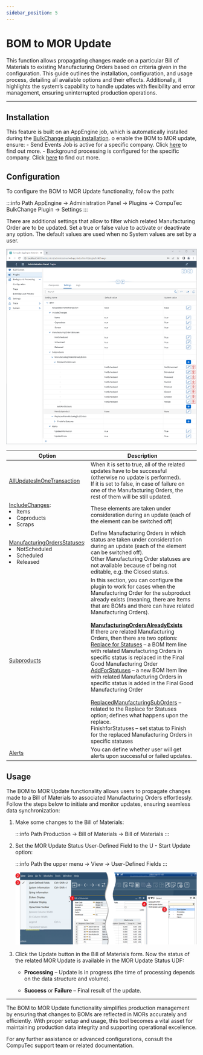 ```yaml
---
sidebar_position: 5
---
```


# BOM to MOR Update

This function allows propagating changes made on a particular Bill of Materials to existing Manufacturing Orders based on criteria given in the configuration. This guide outlines the installation, configuration, and usage process, detailing all available options and their effects. Additionally, it highlights the system’s capability to handle updates with flexibility and error management, ensuring uninterrupted production operations.

---

## Installation

This feature is built on an AppEngine job, which is automatically installed during the [BulkChange plugin installation](../bulk-changes-on-bills-of-materials/installation-and-configuration.md). o enable the BOM to MOR update, ensure:
    - Send Events Job is active for a specific company. Click [here](/docs/appengine/administrators-guide/configuration-and-administration/overview) to find out more.
    - Background processing is configured for the specific company. Click [here](/docs/appengine/administrators-guide/configuration-and-administration/overview#activation) to find out more.

## Configuration

To configure the BOM to MOR Update functionality, follow the path:

:::info Path
AppEngine → Administration Panel → Plugins → CompuTec BulkChange Plugin → Settings
:::

There are additional settings that allow to filter which related Manufacturing Order are to be updated. Set a true or false value to activate or deactivate any option. The default values are used when no System values are set by a user.

![Bulk Changes on Bills of Materials](./media/bulk-changes-of-bom/bom-to-mor-settings.png)

| Option | Description |
|--- | --- |
| <u>AllUpdatesInOneTransaction</u> |When it is set to true, all of the related updates have to be successful (otherwise no update is performed). <br/>If it is set to false, in case of failure on one of the Manufacturing Orders, the rest of them will be still updated.|
| <u>IncludeChanges</u>: <li>Items</li> <li>Coproducts</li> <li>Scraps</li> | These elements are taken under consideration during an update (each of the element can be switched off) |
| <u>ManufacturingOrdersStatuses</u>: <li>NotScheduled</li> <li>Scheduled</li> <li>Released</li> | Define Manufacturing Orders in which status are taken under consideration during an update (each of the element can be switched off). <br/>Other Manufacturing Order statuses are not available because of being not editable, e.g. the Closed status. |
| <u>Subproducts</u> | In this section, you can configure the plugin to work for cases when the Manufacturing Order for the subproduct already exists (meaning, there are Items that are BOMs and there can have related Manufacturing Orders). <br/><br/><u>**ManufacturingOrdersAlreadyExists**</u> <br/>If there are related Manufacturing Orders, then there are two options: <br/><u>Replace for Statuses</u> – a BOM Item line with related Manufacturing Orders in specific status is replaced in the Final Good Manufacturing Order <br/><u>AddForStatuses</u> – a new BOM Item line with related Manufacturing Orders in specific status is added in the Final Good Manufacturing Order <br/><br/><u>ReplacedManufacturingSubOrders</u> – related to the Replace for Statuses option; defines what happens upon the replace. <br/>FinishforStatuses – set status to Finish for the replaced Manufacturing Orders in specific statuses |
| <u>Alerts</u> | You can define whether user will get alerts upon successful or failed updates. |

## Usage

The BOM to MOR Update functionality allows users to propagate changes made to a Bill of Materials to associated Manufacturing Orders effortlessly. Follow the steps below to initiate and monitor updates, ensuring seamless data synchronization:

1. Make some changes to the Bill of Materials:

    :::info Path
    Production → Bill of Materials → Bill of Materials
    :::

2. Set the MOR Update Status User-Defined Field to the U - Start Update option:

    :::info Path
    the upper menu → View → User-Defined Fields
    :::

    ![Bulk Changes on Bills of Materials](./media/bulk-changes-of-bom/bom-to-mor-udf.png)

3. Click the Update button in the Bill of Materials form. Now the status of the related MOR Update is available in the MOR Update Status UDF:

    - **Processing** – Update is in progress (the time of processing depends on the data structure and volume).

    - **Success** or **Failure** – Final result of the update.

---
The BOM to MOR Update functionality simplifies production management by ensuring that changes to BOMs are reflected in MORs accurately and efficiently. With proper setup and usage, this tool becomes a vital asset for maintaining production data integrity and supporting operational excellence.

For any further assistance or advanced configurations, consult the CompuTec support team or related documentation.
